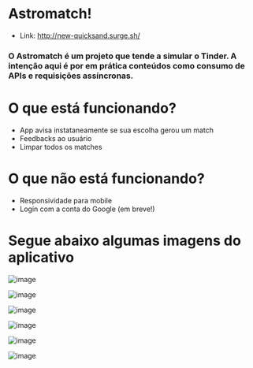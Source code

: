 # Astromatch!

- Link: http://new-quicksand.surge.sh/

### O Astromatch é um projeto que tende a simular o Tinder. A intenção aqui é por em prática conteúdos como consumo de APIs e requisições assíncronas.

# O que está funcionando?

- App avisa instataneamente se sua escolha gerou um match
- Feedbacks ao usuário
- Limpar todos os matches

# O que não está funcionando?

- Responsividade para mobile
- Login com a conta do Google (em breve!)

# Segue abaixo algumas imagens do aplicativo

![image](https://user-images.githubusercontent.com/5132840/139607915-e0dcaef3-e30e-40da-88d2-81d8180619e4.png)

![image](https://user-images.githubusercontent.com/5132840/139607965-c5b580a0-18c3-4cae-83b2-8e11db1c7afb.png)

![image](https://user-images.githubusercontent.com/5132840/139608011-cb9ce221-c24b-460a-9cdc-3a9f2bfc49a1.png)

![image](https://user-images.githubusercontent.com/5132840/139607983-90b41812-b2fa-4341-bfc8-4267ac5d7e2c.png)

![image](https://user-images.githubusercontent.com/5132840/139608340-cfe47e75-82a6-4fb5-a7bf-cb30ae1c9d50.png)

![image](https://user-images.githubusercontent.com/5132840/139608454-3311275b-218d-49ff-aac7-58a7bd74a9d0.png)
